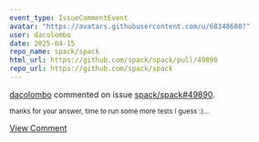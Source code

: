 ```yaml
---
event_type: IssueCommentEvent
avatar: "https://avatars.githubusercontent.com/u/68348680?"
user: dacolombo
date: 2025-04-15
repo_name: spack/spack
html_url: https://github.com/spack/spack/pull/49890
repo_url: https://github.com/spack/spack
---
```


<a href='https://github.com/dacolombo' target='_blank'>dacolombo</a> commented on issue <a href='https://github.com/spack/spack/pull/49890' target='_blank'>spack/spack#49890</a>.

<small>thanks for your answer, time to run some more tests I guess :)...</small>

<a href='https://github.com/spack/spack/pull/49890' target='_blank'>View Comment</a>